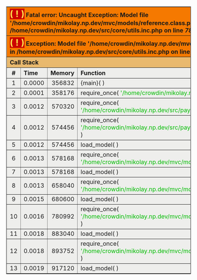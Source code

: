 <br />
<font size='1'><table class='xdebug-error xe-uncaught-exception' dir='ltr' border='1' cellspacing='0' cellpadding='1'>
<tr><th align='left' bgcolor='#f57900' colspan="5"><span style='background-color: #cc0000; color: #fce94f; font-size: x-large;'>( ! )</span> Fatal error: Uncaught Exception: Model file '/home/crowdin/mikolay.np.dev/mvc/models/reference.class.php' doesn't exists in /home/crowdin/mikolay.np.dev/src/core/utils.inc.php on line <i>78</i></th></tr>
<tr><th align='left' bgcolor='#f57900' colspan="5"><span style='background-color: #cc0000; color: #fce94f; font-size: x-large;'>( ! )</span> Exception: Model file '/home/crowdin/mikolay.np.dev/mvc/models/reference.class.php' doesn't exists in /home/crowdin/mikolay.np.dev/src/core/utils.inc.php on line <i>78</i></th></tr>
<tr><th align='left' bgcolor='#e9b96e' colspan='5'>Call Stack</th></tr>
<tr><th align='center' bgcolor='#eeeeec'>#</th><th align='left' bgcolor='#eeeeec'>Time</th><th align='left' bgcolor='#eeeeec'>Memory</th><th align='left' bgcolor='#eeeeec'>Function</th><th align='left' bgcolor='#eeeeec'>Location</th></tr>
<tr><td bgcolor='#eeeeec' align='center'>1</td><td bgcolor='#eeeeec' align='center'>0.0000</td><td bgcolor='#eeeeec' align='right'>356832</td><td bgcolor='#eeeeec'>{main}(  )</td><td title='/home/crowdin/mikolay.np.dev/www/index.php' bgcolor='#eeeeec'>.../index.php<b>:</b>0</td></tr>
<tr><td bgcolor='#eeeeec' align='center'>2</td><td bgcolor='#eeeeec' align='center'>0.0001</td><td bgcolor='#eeeeec' align='right'>358176</td><td bgcolor='#eeeeec'>require_once( <font color='#00bb00'>'/home/crowdin/mikolay.np.dev/init.php'</font> )</td><td title='/home/crowdin/mikolay.np.dev/www/index.php' bgcolor='#eeeeec'>.../index.php<b>:</b>5</td></tr>
<tr><td bgcolor='#eeeeec' align='center'>3</td><td bgcolor='#eeeeec' align='center'>0.0012</td><td bgcolor='#eeeeec' align='right'>570320</td><td bgcolor='#eeeeec'>require_once( <font color='#00bb00'>'/home/crowdin/mikolay.np.dev/src/payment/init.php'</font> )</td><td title='/home/crowdin/mikolay.np.dev/init.php' bgcolor='#eeeeec'>.../init.php<b>:</b>20</td></tr>
<tr><td bgcolor='#eeeeec' align='center'>4</td><td bgcolor='#eeeeec' align='center'>0.0012</td><td bgcolor='#eeeeec' align='right'>574456</td><td bgcolor='#eeeeec'>require_once( <font color='#00bb00'>'/home/crowdin/mikolay.np.dev/src/payment/PayPro.class.php'</font> )</td><td title='/home/crowdin/mikolay.np.dev/src/payment/init.php' bgcolor='#eeeeec'>.../init.php<b>:</b>4</td></tr>
<tr><td bgcolor='#eeeeec' align='center'>5</td><td bgcolor='#eeeeec' align='center'>0.0012</td><td bgcolor='#eeeeec' align='right'>574456</td><td bgcolor='#eeeeec'>load_model(  )</td><td title='/home/crowdin/mikolay.np.dev/src/payment/PayPro.class.php' bgcolor='#eeeeec'>.../PayPro.class.php<b>:</b>7</td></tr>
<tr><td bgcolor='#eeeeec' align='center'>6</td><td bgcolor='#eeeeec' align='center'>0.0013</td><td bgcolor='#eeeeec' align='right'>578168</td><td bgcolor='#eeeeec'>require_once( <font color='#00bb00'>'/home/crowdin/mikolay.np.dev/mvc/models/order.class.php'</font> )</td><td title='/home/crowdin/mikolay.np.dev/src/core/utils.inc.php' bgcolor='#eeeeec'>.../utils.inc.php<b>:</b>76</td></tr>
<tr><td bgcolor='#eeeeec' align='center'>7</td><td bgcolor='#eeeeec' align='center'>0.0013</td><td bgcolor='#eeeeec' align='right'>578168</td><td bgcolor='#eeeeec'>load_model(  )</td><td title='/home/crowdin/mikolay.np.dev/mvc/models/order.class.php' bgcolor='#eeeeec'>.../order.class.php<b>:</b>3</td></tr>
<tr><td bgcolor='#eeeeec' align='center'>8</td><td bgcolor='#eeeeec' align='center'>0.0013</td><td bgcolor='#eeeeec' align='right'>658040</td><td bgcolor='#eeeeec'>require_once( <font color='#00bb00'>'/home/crowdin/mikolay.np.dev/mvc/models/user.class.php'</font> )</td><td title='/home/crowdin/mikolay.np.dev/src/core/utils.inc.php' bgcolor='#eeeeec'>.../utils.inc.php<b>:</b>76</td></tr>
<tr><td bgcolor='#eeeeec' align='center'>9</td><td bgcolor='#eeeeec' align='center'>0.0015</td><td bgcolor='#eeeeec' align='right'>680600</td><td bgcolor='#eeeeec'>load_model(  )</td><td title='/home/crowdin/mikolay.np.dev/mvc/models/user.class.php' bgcolor='#eeeeec'>.../user.class.php<b>:</b>8</td></tr>
<tr><td bgcolor='#eeeeec' align='center'>10</td><td bgcolor='#eeeeec' align='center'>0.0016</td><td bgcolor='#eeeeec' align='right'>780992</td><td bgcolor='#eeeeec'>require_once( <font color='#00bb00'>'/home/crowdin/mikolay.np.dev/mvc/models/project.class.php'</font> )</td><td title='/home/crowdin/mikolay.np.dev/src/core/utils.inc.php' bgcolor='#eeeeec'>.../utils.inc.php<b>:</b>76</td></tr>
<tr><td bgcolor='#eeeeec' align='center'>11</td><td bgcolor='#eeeeec' align='center'>0.0018</td><td bgcolor='#eeeeec' align='right'>883040</td><td bgcolor='#eeeeec'>load_model(  )</td><td title='/home/crowdin/mikolay.np.dev/mvc/models/project.class.php' bgcolor='#eeeeec'>.../project.class.php<b>:</b>11</td></tr>
<tr><td bgcolor='#eeeeec' align='center'>12</td><td bgcolor='#eeeeec' align='center'>0.0018</td><td bgcolor='#eeeeec' align='right'>893752</td><td bgcolor='#eeeeec'>require_once( <font color='#00bb00'>'/home/crowdin/mikolay.np.dev/mvc/models/source.class.php'</font> )</td><td title='/home/crowdin/mikolay.np.dev/src/core/utils.inc.php' bgcolor='#eeeeec'>.../utils.inc.php<b>:</b>76</td></tr>
<tr><td bgcolor='#eeeeec' align='center'>13</td><td bgcolor='#eeeeec' align='center'>0.0019</td><td bgcolor='#eeeeec' align='right'>917120</td><td bgcolor='#eeeeec'>load_model(  )</td><td title='/home/crowdin/mikolay.np.dev/mvc/models/source.class.php' bgcolor='#eeeeec'>.../source.class.php<b>:</b>4</td></tr>
</table></font>